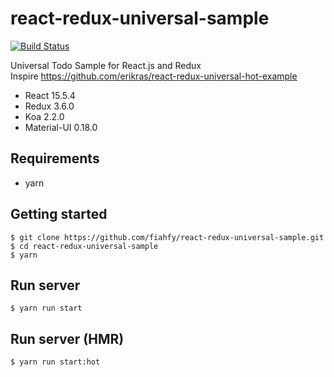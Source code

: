 # react-redux-universal-sample
[![Build Status](https://travis-ci.org/fiahfy/react-redux-universal-sample.svg?branch=master)](https://travis-ci.org/fiahfy/react-redux-universal-sample)

Universal Todo Sample for React.js and Redux  
Inspire <https://github.com/erikras/react-redux-universal-hot-example>

* React 15.5.4
* Redux 3.6.0
* Koa 2.2.0
* Material-UI 0.18.0

## Requirements
* yarn

## Getting started
```
$ git clone https://github.com/fiahfy/react-redux-universal-sample.git
$ cd react-redux-universal-sample
$ yarn
```

## Run server
```
$ yarn run start
```

## Run server (HMR)
```
$ yarn run start:hot
```
